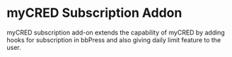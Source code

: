 myCRED Subscription Addon
=========================

myCRED subscription add-on extends the capability of myCRED by adding hooks for subscription in bbPress and also giving daily limit feature to the user.



